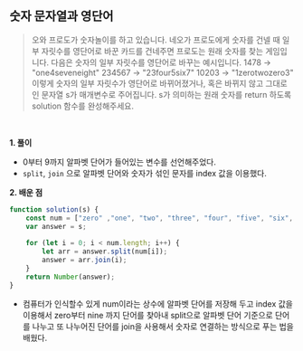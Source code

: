 ## 숫자 문자열과 영단어
> 오와 프로도가 숫자놀이를 하고 있습니다. 네오가 프로도에게 숫자를 건넬 때 일부 자릿수를 영단어로 바꾼 카드를 건네주면 프로도는 원래 숫자를 찾는 게임입니다.
다음은 숫자의 일부 자릿수를 영단어로 바꾸는 예시입니다.
1478 → "one4seveneight"
234567 → "23four5six7"
10203 → "1zerotwozero3"
이렇게 숫자의 일부 자릿수가 영단어로 바뀌어졌거나, 혹은 바뀌지 않고 그대로인 문자열 s가 매개변수로 주어집니다. s가 의미하는 원래 숫자를 return 하도록 solution 함수를 완성해주세요.
<br>

**1. 풀이**

- 0부터 9까지 알파벳 단어가 들어있는 변수를 선언해주었다.
- `split`, `join` 으로 알파벳 단어와 숫자가 섞인 문자를 index 값을 이용했다.

**2. 배운 점**
```javascript
function solution(s) {
    const num = ["zero" ,"one", "two", "three", "four", "five", "six", "seven", "eight", "nine"]
    var answer = s;
    
    for (let i = 0; i < num.length; i++) {
        let arr = answer.split(num[i]);
        answer = arr.join(i);
    }
    return Number(answer);
}
```
- 컴퓨터가 인식할수 있게 num이라는 상수에 알파벳 단어를 저장해 두고 index 값을 이용해서 zero부터 nine 까지 단어를 찾아내 split으로 알파벳 단어 기준으로 단어를 나누고 또 나누어진 단어를 join을 사용해서 숫자로 연결하는 방식으로 푸는 법을 배웠다.


